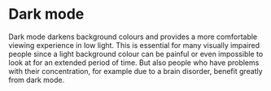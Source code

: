 # Dark mode

Dark mode darkens background colours and provides a more comfortable viewing experience in low light. This is essential for many visually impaired people since a light background colour can be painful or even impossible to look at for an extended period of time. But also people who have problems with their concentration, for example due to a brain disorder, benefit greatly from dark mode.
